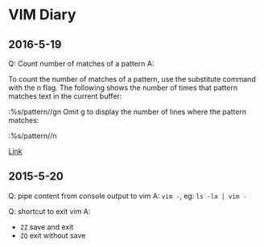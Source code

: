 # VIM Diary

## 2016-5-19

Q: Count number of matches of a pattern
A: 

To count the number of matches of a pattern, use the substitute command with the n flag. The
following shows the number of times that pattern matches text in the current buffer:

:%s/pattern//gn
Omit g to display the number of lines where the pattern matches:

:%s/pattern//n

[Link](http://vim.wikia.com/wiki/Count_number_of_matches_of_a_pattern)


## 2015-5-20

Q: pipe content from console output to vim
A: `vim -`, eg: `ls -la | vim -`

Q: shortcut to exit vim
A:
  * `ZZ` save and exit
  * `ZQ` exit without save
